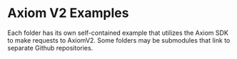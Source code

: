 # Axiom V2 Examples

Each folder has its own self-contained example that utilizes the Axiom SDK to make requests to AxiomV2. Some folders may be submodules that link to separate Github repositories.
